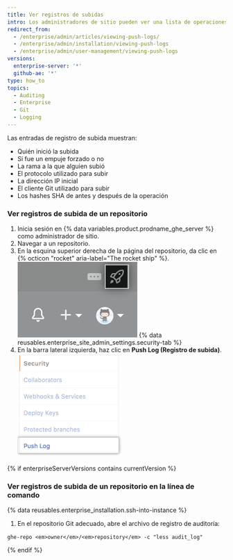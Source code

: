 ```yaml
---
title: Ver registros de subidas
intro: Los administradores de sitio pueden ver una lista de operaciones de subida de git para cualquier repositorio en la empresa.
redirect_from:
  - /enterprise/admin/articles/viewing-push-logs/
  - /enterprise/admin/installation/viewing-push-logs
  - /enterprise/admin/user-management/viewing-push-logs
versions:
  enterprise-server: '*'
  github-ae: '*'
type: how_to
topics:
  - Auditing
  - Enterprise
  - Git
  - Logging
---
```


Las entradas de registro de subida muestran:

- Quién inició la subida
- Si fue un empuje forzado o no
- La rama a la que alguien subió
- El protocolo utilizado para subir
- La dirección IP inicial
- El cliente Git utilizado para subir
- Los hashes SHA de antes y después de la operación

### Ver registros de subida de un repositorio

1. Inicia sesión en {% data variables.product.prodname_ghe_server %} como administrador de sitio.
1. Navegar a un repositorio.
1. En la esquina superior derecha de la página del repositorio, da clic en
{% octicon "rocket" aria-label="The rocket ship" %}.
    ![Ícono de cohete para acceder a las configuraciones de administrador del sitio](/assets/images/enterprise/site-admin-settings/access-new-settings.png)
{% data reusables.enterprise_site_admin_settings.security-tab %}
4. En la barra lateral izquierda, haz clic en **Push Log (Registro de subida)**. ![Pestaña de registro de subida](/assets/images/enterprise/site-admin-settings/push-log-tab.png)

{% if enterpriseServerVersions contains currentVersion %}
### Ver registros de subida de un repositorio en la línea de comando

{% data reusables.enterprise_installation.ssh-into-instance %}
1. En el repositorio Git adecuado, abre el archivo de registro de auditoría:
  ```shell
  ghe-repo <em>owner</em>/<em>repository</em> -c "less audit_log"
  ```
{% endif %}
